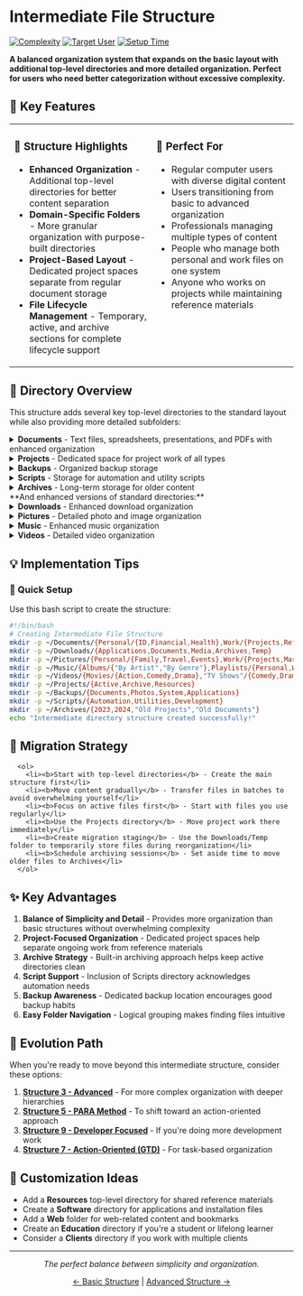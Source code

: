 # Intermediate File Structure


  [![Complexity](https://img.shields.io/badge/Complexity-Intermediate-yellow?style=for-the-badge)](https://github.com/username/filesystem-structures)  [![Target User](https://img.shields.io/badge/For-Regular_Users-blue?style=for-the-badge)](https://github.com/username/filesystem-structures)  [![Setup Time](https://img.shields.io/badge/Setup_Time-30_Minutes-orange?style=for-the-badge)](https://github.com/username/filesystem-structures)

  **A balanced organization system that expands on the basic layout with additional top-level directories and more detailed organization. Perfect for users who need better categorization without excessive complexity.**

## 🌟 Key Features

<table>
  <tr>
    <td width="50%" valign="top">
      <h3>🧰 Structure Highlights</h3>
      <ul>
        <li><b>Enhanced Organization</b> - Additional top-level directories for better content separation</li>
        <li><b>Domain-Specific Folders</b> - More granular organization with purpose-built directories</li>
        <li><b>Project-Based Layout</b> - Dedicated project spaces separate from regular document storage</li>
        <li><b>File Lifecycle Management</b> - Temporary, active, and archive sections for complete lifecycle support</li>
      </ul>
    </td>
    <td width="50%" valign="top">
      <h3>🎯 Perfect For</h3>
      <ul>
        <li>Regular computer users with diverse digital content</li>
        <li>Users transitioning from basic to advanced organization</li>
        <li>Professionals managing multiple types of content</li>
        <li>People who manage both personal and work files on one system</li>
        <li>Anyone who works on projects while maintaining reference materials</li>
      </ul>
    </td>
  </tr>
</table>

## 📂 Directory Overview

This structure adds several key top-level directories to the standard layout while also providing more detailed subfolders:

<details>
<summary><b>Documents</b> - Text files, spreadsheets, presentations, and PDFs with enhanced organization</summary>
<ul>
  <li><b>Personal</b> - Personal documents with further categorization
    <ul>
      <li><b>ID</b> - Identity documents, licenses, certificates</li>
      <li><b>Financial</b> - Financial records, receipts, statements</li>
      <li><b>Health</b> - Medical records, insurance information</li>
    </ul>
  </li>
  <li><b>Work</b> - Work-related documents with specific categories
    <ul>
      <li><b>Projects</b> - Work project documents</li>
      <li><b>References</b> - Work reference materials</li>
      <li><b>Meetings</b> - Meeting notes and agendas</li>
    </ul>
  </li>
  <li><b>Reference</b> - General reference materials
    <ul>
      <li><b>Manuals</b> - Product and service manuals</li>
      <li><b>Tutorials</b> - How-to guides and educational content</li>
      <li><b>Templates</b> - Reusable document templates</li>
    </ul>
  </li>
</ul>
</details>

<details>
<summary><b>Projects</b> - Dedicated space for project work of all types</summary>
<ul>
  <li><b>Active</b> - Currently ongoing projects</li>
  <li><b>Archive</b> - Completed projects</li>
  <li><b>Resources</b> - Shared resources usable across multiple projects</li>
</ul>
</details>

<details>
<summary><b>Backups</b> - Organized backup storage</summary>
<ul>
  <li><b>Documents</b> - Document backups</li>
  <li><b>Photos</b> - Image and photo backups</li>
  <li><b>System</b> - System configuration backups</li>
  <li><b>Applications</b> - Application data backups</li>
</ul>
</details>

<details>
<summary><b>Scripts</b> - Storage for automation and utility scripts</summary>
<ul>
  <li><b>Automation</b> - Scripts for automated tasks</li>
  <li><b>Utilities</b> - Utility scripts for everyday use</li>
  <li><b>Development</b> - Scripts related to development work</li>
</ul>
</details>
<details>
<summary><b>Archives</b> - Long-term storage for older content</summary>
<ul>
  <li><b>2023</b> - Archives from 2023</li>
  <li><b>2024</b> - Archives from 2024</li>
  <li><b>Old Projects</b> - Archived project work</li>
  <li><b>Old Documents</b> - Archived documents</li>
</ul>
</details>
**And enhanced versions of standard directories:**

<details>
<summary><b>Downloads</b> - Enhanced download organization</summary>
<ul>
  <li><b>Applications</b> - Software installers and applications</li>
  <li><b>Documents</b> - Downloaded documents</li>
  <li><b>Media</b> - Downloaded media files</li>
  <li><b>Archives</b> - Compressed files and archives</li>
  <li><b>Temp</b> - Temporary downloads</li>
</ul>
</details>

<details>
<summary><b>Pictures</b> - Detailed photo and image organization</summary>
<ul>
  <li><b>Personal</b> - Personal photos
    <ul>
      <li><b>Family</b> - Family photos</li>
      <li><b>Travel</b> - Travel photos</li>
      <li><b>Events</b> - Event photos</li>
    </ul>
  </li>
  <li><b>Work</b> - Work-related images
    <ul>
      <li><b>Projects</b> - Project-related images</li>
      <li><b>Marketing</b> - Marketing images</li>
    </ul>
  </li>
  <li><b>Stock</b> - Stock images and resources
    <ul>
      <li><b>Wallpapers</b> - Desktop and device wallpapers</li>
      <li><b>Graphics</b> - Graphic design elements</li>
    </ul>
  </li>
  <li><b>Screenshots</b> - Screen captures</li>
</ul>
</details>

<details>
<summary><b>Music</b> - Enhanced music organization</summary>
<ul>
  <li><b>Albums</b> - Music albums
    <ul>
      <li><b>By Artist</b> - Albums organized by artist</li>
      <li><b>By Genre</b> - Albums organized by genre</li>
    </ul>
  </li>
  <li><b>Playlists</b> - Music playlists
    <ul>
      <li><b>Personal</b> - Personal playlists</li>
      <li><b>Work</b> - Work-appropriate playlists</li>
    </ul>
  </li>
  <li><b>Podcasts</b> - Podcast episodes</li>
  <li><b>Audiobooks</b> - Audio format books</li>
</ul>
</details>

<details>
<summary><b>Videos</b> - Detailed video organization</summary>
<ul>
  <li><b>Movies</b> - Movie collection
    <ul>
      <li><b>Action</b> - Action movies</li>
      <li><b>Comedy</b> - Comedy movies</li>
      <li><b>Drama</b> - Drama movies</li>
    </ul>
  </li>
  <li><b>TV Shows</b> - Television series
    <ul>
      <li><b>Comedy</b> - Comedy shows</li>
      <li><b>Drama</b> - Drama shows</li>
    </ul>
  </li>
  <li><b>Personal</b> - Personal videos
    <ul>
      <li><b>Family</b> - Family videos</li>
      <li><b>Travel</b> - Travel videos</li>
    </ul>
  </li>
  <li><b>Tutorials</b> - Educational and how-to videos</li>
</ul>
</details>

## 💡 Implementation Tips

  <h3>🚀 Quick Setup</h3>
  <p>Use this bash script to create the structure:</p>

```bash
#!/bin/bash
# Creating Intermediate File Structure
mkdir -p ~/Documents/{Personal/{ID,Financial,Health},Work/{Projects,References,Meetings},Reference/{Manuals,Tutorials,Templates}}
mkdir -p ~/Downloads/{Applications,Documents,Media,Archives,Temp}
mkdir -p ~/Pictures/{Personal/{Family,Travel,Events},Work/{Projects,Marketing},Stock/{Wallpapers,Graphics},Screenshots}
mkdir -p ~/Music/{Albums/{"By Artist","By Genre"},Playlists/{Personal,Work},Podcasts,Audiobooks}
mkdir -p ~/Videos/{Movies/{Action,Comedy,Drama},"TV Shows"/{Comedy,Drama},Personal/{Family,Travel},Tutorials}
mkdir -p ~/Projects/{Active,Archive,Resources}
mkdir -p ~/Backups/{Documents,Photos,System,Applications}
mkdir -p ~/Scripts/{Automation,Utilities,Development}
mkdir -p ~/Archives/{2023,2024,"Old Projects","Old Documents"}
echo "Intermediate directory structure created successfully!"
```

## 🔄 Migration Strategy
      <ol>
        <li><b>Start with top-level directories</b> - Create the main structure first</li>
        <li><b>Move content gradually</b> - Transfer files in batches to avoid overwhelming yourself</li>
        <li><b>Focus on active files first</b> - Start with files you use regularly</li>
        <li><b>Use the Projects directory</b> - Move project work there immediately</li>
        <li><b>Create migration staging</b> - Use the Downloads/Temp folder to temporarily store files during reorganization</li>
        <li><b>Schedule archiving sessions</b> - Set aside time to move older files to Archives</li>
      </ol>
## ✨ Key Advantages

1. **Balance of Simplicity and Detail** - Provides more organization than basic structures without overwhelming complexity
2. **Project-Focused Organization** - Dedicated project spaces help separate ongoing work from reference materials
3. **Archive Strategy** - Built-in archiving approach helps keep active directories clean
4. **Script Support** - Inclusion of Scripts directory acknowledges automation needs
5. **Backup Awareness** - Dedicated backup location encourages good backup habits
6. **Easy Folder Navigation** - Logical grouping makes finding files intuitive

## 🔄 Evolution Path

When you're ready to move beyond this intermediate structure, consider these options:

1. **[Structure 3 - Advanced](../Structure%203%20-%20Advanced)** - For more complex organization with deeper hierarchies
2. **[Structure 5 - PARA Method](../Structure%205%20-%20PARA%20Method)** - To shift toward an action-oriented approach
3. **[Structure 9 - Developer Focused](../Structure%209%20-%20Developer%20Focused)** - If you're doing more development work
4. **[Structure 7 - Action-Oriented (GTD)](../Structure%207%20-%20Action%20Oriented%20\(GTD\))** - For task-based organization

## 📝 Customization Ideas

- Add a **Resources** top-level directory for shared reference materials
- Create a **Software** directory for applications and installation files
- Add a **Web** folder for web-related content and bookmarks
- Create an **Education** directory if you're a student or lifelong learner
- Consider a **Clients** directory if you work with multiple clients

---

<div align="center">
  <p><i>The perfect balance between simplicity and organization.</i></p>
  <p><a href="../Structure%201%20-%20Basic">← Basic Structure</a> | <a href="../Structure%203%20-%20Advanced">Advanced Structure →</a></p>
</div>
